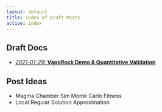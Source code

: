 ```yaml
---
layout: default
title: Index of Draft Posts
active: index
---
```


## Draft Docs
* [*2021-01-29:* **VapoRock Demo & Quantitative Validation**](VapoRock-demo-benchmark.html)

## Post Ideas
* Magma Chamber Sim Monte Carlo Fitness
* Local Regular Solution Approximation
